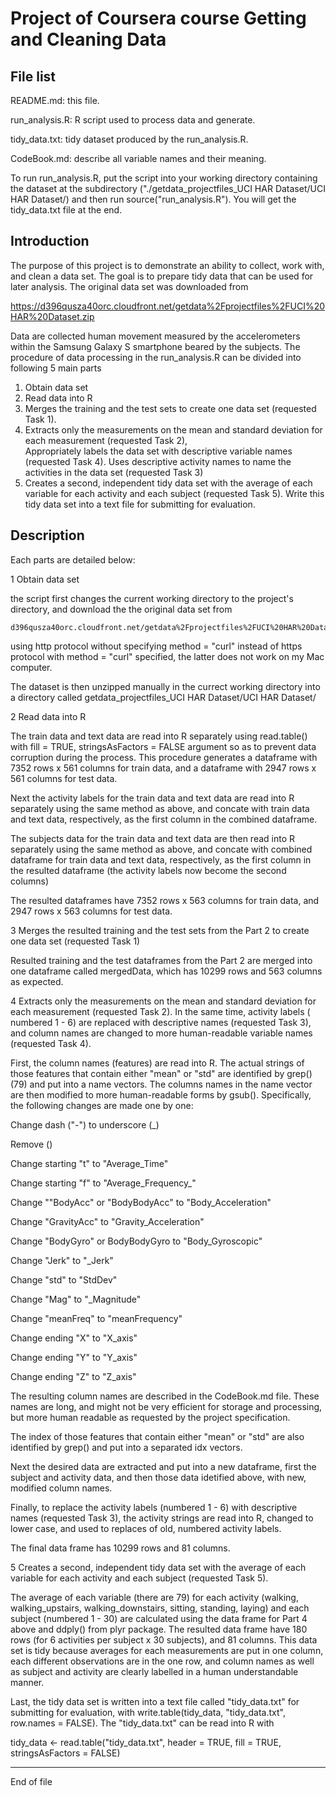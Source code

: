 Project of Coursera course Getting and Cleaning Data 
=============================

File list
-----------------

README.md:         this file.

run_analysis.R:    R script used to process data and generate.

tidy_data.txt:     tidy dataset produced by the run_analysis.R.

CodeBook.md:       describe all variable names and their meaning.

To run run_analysis.R, put the script into your working directory containing the dataset at the subdirectory ("./getdata_projectfiles_UCI HAR Dataset/UCI HAR Dataset/) and then run source("run_analysis.R"). You will get the tidy_data.txt file at the end.

Introduction
-----------------

The purpose of this project is to demonstrate an ability to collect, work with, and clean a data set. The goal is to prepare tidy data that can be used for later analysis. The original data set was downloaded from

https://d396qusza40orc.cloudfront.net/getdata%2Fprojectfiles%2FUCI%20HAR%20Dataset.zip 


Data are collected human movement measured by the accelerometers within the Samsung Galaxy S smartphone beared by the subjects. The procedure of data processing in the run_analysis.R can be divided into following 5 main parts

1. Obtain data set
2. Read data into R
3. Merges the training and the test sets to create one data set (requested Task 1).
4. Extracts only the measurements on the mean and standard deviation for each measurement (requested Task 2),  
   Appropriately labels the data set with descriptive variable names (requested Task 4). 
   Uses descriptive activity names to name the activities in the data set (requested Task 3)
5. Creates a second, independent tidy data set with the average of each variable for each activity and each subject (requested Task 5). Write this tidy data set into a text file for submitting for evaluation. 

Description
-----------------

Each parts are detailed below:

1  Obtain data set

the script first changes the current working directory to the project's directory, and download the the original data set from

	d396qusza40orc.cloudfront.net/getdata%2Fprojectfiles%2FUCI%20HAR%20Dataset.zip 

using http protocol without specifying method = "curl" instead of https protocol with method = "curl" specified, the latter does not work on my Mac computer.

The dataset is then unzipped manually in the currect working directory into a directory called 
	getdata_projectfiles_UCI HAR Dataset/UCI HAR Dataset/



2  Read data into R

The train data and text data are read into R separately using read.table() with fill = TRUE, stringsAsFactors = FALSE argument so as to prevent data corruption during the process. This procedure generates a dataframe with 7352 rows x 561 columns for train data, and a dataframe with 2947 rows x 561 columns for test data.

Next the activity labels for the train data and text data are read into R separately using the same method as above, and concate with train data and text data, respectively, as the first column in the combined dataframe.

The subjects data for the train data and text data are then read into R separately using the same method as above, and concate with combined dataframe for train data and text data, respectively, as the first column in the resulted dataframe (the activity labels now become the second columns)

The resulted dataframes have 7352 rows x 563 columns for train data, and 2947 rows x 563 columns for test data.


3  Merges the resulted training and the test sets from the Part 2 to create one data set (requested Task 1)

Resulted training and the test dataframes from the Part 2 are merged into one dataframe called mergedData, which has 10299 rows and 563 columns as expected.


4  Extracts only the measurements on the mean and standard deviation for each measurement (requested Task 2). In the same time, activity labels ( numbered 1 - 6) are replaced with descriptive names (requested Task 3), and column names are changed to more human-readable variable names (requested Task 4).

First, the column names (features) are read into R. The actual strings of those features that contain either "mean" or "std" are identified by grep() (79) and put into a name vectors. The columns names in the name vector are then modified to more human-readable forms by gsub(). Specifically, the following changes are made one by one:

Change dash ("-") to underscore (_)

Remove ()

Change starting "t" to "Average_Time"

Change starting "f" to "Average_Frequency_"

Change ""BodyAcc" or "BodyBodyAcc" to "Body_Acceleration"

Change "GravityAcc" to "Gravity_Acceleration"

Change "BodyGyro" or BodyBodyGyro to "Body_Gyroscopic"

Change "Jerk" to "_Jerk" 

Change "std" to "StdDev"

Change "Mag" to "_Magnitude"

Change "meanFreq" to "meanFrequency"

Change ending "X" to "X_axis"

Change ending "Y" to "Y_axis"

Change ending "Z" to "Z_axis"


The resulting column names are described in the CodeBook.md file. These names are long, and might not be very efficient for storage and processing, but more human readable as requested by the project specification.

The index of those features that contain either "mean" or "std" are also identified by grep() and put into a separated idx vectors.

Next the desired data are extracted and put into a new dataframe, first the subject and activity data, and then those data idetified above, with new, modified column names.

Finally, to replace the activity labels (numbered 1 - 6) with descriptive names (requested Task 3), the activity strings are read into R, changed to lower case, and used to replaces of old, numbered activity labels.

The final data frame has 10299 rows and 81 columns.

5  Creates a second, independent tidy data set with the average of each variable for each activity and each subject (requested Task 5). 

The average of each variable (there are 79) for each activity (walking, walking_upstairs, walking_downstairs, sitting, standing, laying) and each subject (numbered 1 - 30) are calculated using the data frame for Part 4 above and ddply() from plyr package. The resulted data frame have 180 rows (for 6 activities per subject x 30 subjects), and 81 columns. This data set is tidy because averages for each measurements are put in one column, each different observations are in the one row, and column names as well as subject and activity are clearly labelled in a human understandable manner.

Last, the tidy data set is written into a text file called "tidy_data.txt" for submitting for evaluation, with write.table(tidy_data, "tidy_data.txt", row.names = FALSE). The "tidy_data.txt" can be read into R with  

tidy_data <- read.table("tidy_data.txt", header = TRUE, fill = TRUE, stringsAsFactors = FALSE)
 
-----------------
End of file
